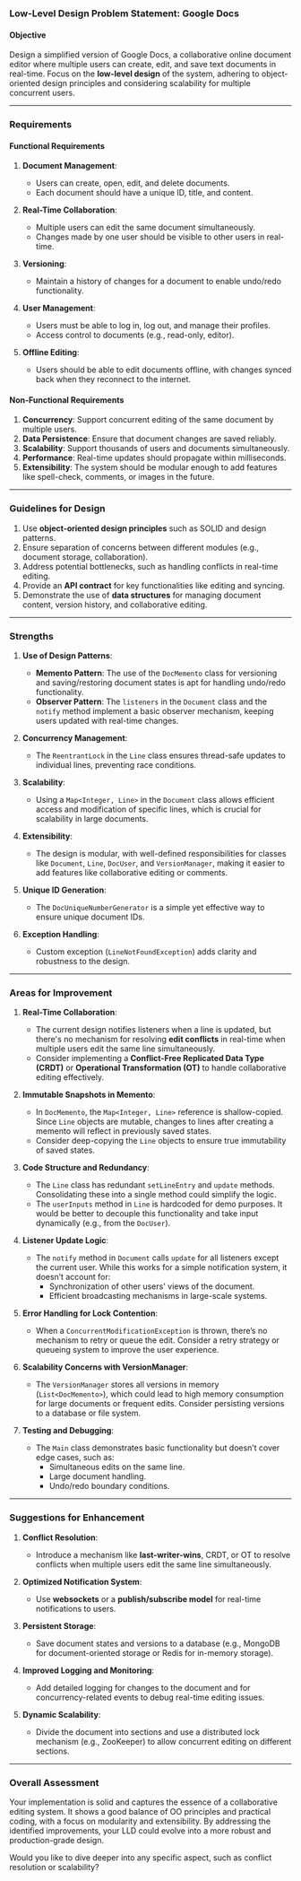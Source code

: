 ### Low-Level Design Problem Statement: Google Docs

#### **Objective**
Design a simplified version of Google Docs, a collaborative online document editor where multiple users can create, edit, and save text documents in real-time. Focus on the **low-level design** of the system, adhering to object-oriented design principles and considering scalability for multiple concurrent users.

---

### **Requirements**

#### **Functional Requirements**  
1. **Document Management**:  
   - Users can create, open, edit, and delete documents.  
   - Each document should have a unique ID, title, and content.  

2. **Real-Time Collaboration**:  
   - Multiple users can edit the same document simultaneously.  
   - Changes made by one user should be visible to other users in real-time.  

3. **Versioning**:  
   - Maintain a history of changes for a document to enable undo/redo functionality.  

4. **User Management**:  
   - Users must be able to log in, log out, and manage their profiles.  
   - Access control to documents (e.g., read-only, editor).  

5. **Offline Editing**:  
   - Users should be able to edit documents offline, with changes synced back when they reconnect to the internet.

#### **Non-Functional Requirements**  
1. **Concurrency**: Support concurrent editing of the same document by multiple users.  
2. **Data Persistence**: Ensure that document changes are saved reliably.  
3. **Scalability**: Support thousands of users and documents simultaneously.  
4. **Performance**: Real-time updates should propagate within milliseconds.  
5. **Extensibility**: The system should be modular enough to add features like spell-check, comments, or images in the future.

---

### **Guidelines for Design**
1. Use **object-oriented design principles** such as SOLID and design patterns.  
2. Ensure separation of concerns between different modules (e.g., document storage, collaboration).  
3. Address potential bottlenecks, such as handling conflicts in real-time editing.  
4. Provide an **API contract** for key functionalities like editing and syncing.  
5. Demonstrate the use of **data structures** for managing document content, version history, and collaborative editing.

---

### **Strengths**
1. **Use of Design Patterns**:
   - **Memento Pattern**: The use of the `DocMemento` class for versioning and saving/restoring document states is apt for handling undo/redo functionality.
   - **Observer Pattern**: The `listeners` in the `Document` class and the `notify` method implement a basic observer mechanism, keeping users updated with real-time changes.

2. **Concurrency Management**:
   - The `ReentrantLock` in the `Line` class ensures thread-safe updates to individual lines, preventing race conditions.

3. **Scalability**:
   - Using a `Map<Integer, Line>` in the `Document` class allows efficient access and modification of specific lines, which is crucial for scalability in large documents.

4. **Extensibility**:
   - The design is modular, with well-defined responsibilities for classes like `Document`, `Line`, `DocUser`, and `VersionManager`, making it easier to add features like collaborative editing or comments.

5. **Unique ID Generation**:
   - The `DocUniqueNumberGenerator` is a simple yet effective way to ensure unique document IDs.

6. **Exception Handling**:
   - Custom exception (`LineNotFoundException`) adds clarity and robustness to the design.

---

### **Areas for Improvement**
1. **Real-Time Collaboration**:
   - The current design notifies listeners when a line is updated, but there's no mechanism for resolving **edit conflicts** in real-time when multiple users edit the same line simultaneously.
   - Consider implementing a **Conflict-Free Replicated Data Type (CRDT)** or **Operational Transformation (OT)** to handle collaborative editing effectively.

2. **Immutable Snapshots in Memento**:
   - In `DocMemento`, the `Map<Integer, Line>` reference is shallow-copied. Since `Line` objects are mutable, changes to lines after creating a memento will reflect in previously saved states.
   - Consider deep-copying the `Line` objects to ensure true immutability of saved states.

3. **Code Structure and Redundancy**:
   - The `Line` class has redundant `setLineEntry` and `update` methods. Consolidating these into a single method could simplify the logic.
   - The `userInputs` method in `Line` is hardcoded for demo purposes. It would be better to decouple this functionality and take input dynamically (e.g., from the `DocUser`).

4. **Listener Update Logic**:
   - The `notify` method in `Document` calls `update` for all listeners except the current user. While this works for a simple notification system, it doesn’t account for:
     - Synchronization of other users' views of the document.
     - Efficient broadcasting mechanisms in large-scale systems.

5. **Error Handling for Lock Contention**:
   - When a `ConcurrentModificationException` is thrown, there’s no mechanism to retry or queue the edit. Consider a retry strategy or queueing system to improve the user experience.

6. **Scalability Concerns with VersionManager**:
   - The `VersionManager` stores all versions in memory (`List<DocMemento>`), which could lead to high memory consumption for large documents or frequent edits. Consider persisting versions to a database or file system.

7. **Testing and Debugging**:
   - The `Main` class demonstrates basic functionality but doesn’t cover edge cases, such as:
     - Simultaneous edits on the same line.
     - Large document handling.
     - Undo/redo boundary conditions.

---

### **Suggestions for Enhancement**
1. **Conflict Resolution**:
   - Introduce a mechanism like **last-writer-wins**, CRDT, or OT to resolve conflicts when multiple users edit the same line simultaneously.

2. **Optimized Notification System**:
   - Use **websockets** or a **publish/subscribe model** for real-time notifications to users.

3. **Persistent Storage**:
   - Save document states and versions to a database (e.g., MongoDB for document-oriented storage or Redis for in-memory storage).

4. **Improved Logging and Monitoring**:
   - Add detailed logging for changes to the document and for concurrency-related events to debug real-time editing issues.

5. **Dynamic Scalability**:
   - Divide the document into sections and use a distributed lock mechanism (e.g., ZooKeeper) to allow concurrent editing on different sections.

---

### **Overall Assessment**
Your implementation is solid and captures the essence of a collaborative editing system. It shows a good balance of OO principles and practical coding, with a focus on modularity and extensibility. By addressing the identified improvements, your LLD could evolve into a more robust and production-grade design.

Would you like to dive deeper into any specific aspect, such as conflict resolution or scalability?